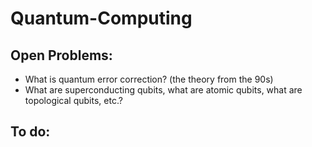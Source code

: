 # Quantum-Computing

## Open Problems:
- What is quantum error correction? (the theory from the 90s)
- What are superconducting qubits, what are atomic qubits, what are topological qubits, etc.?



## To do:
 
